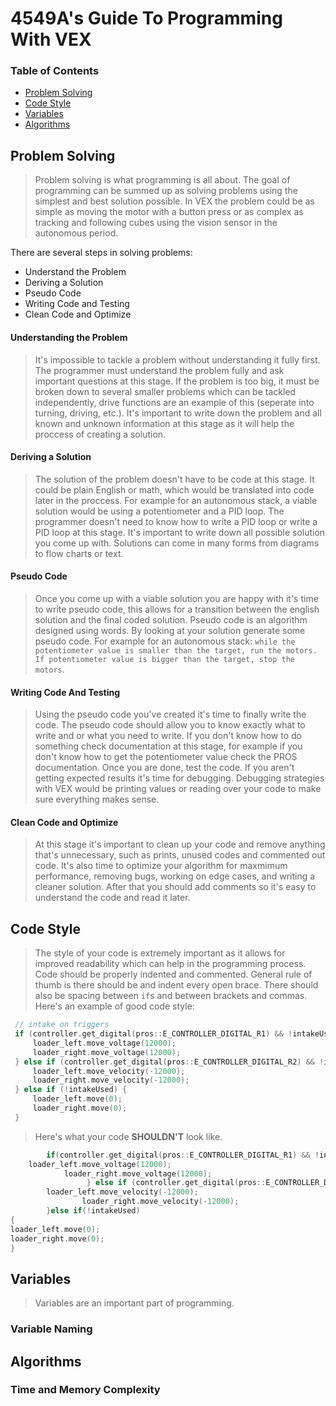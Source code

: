 # 4549A's Guide To Programming With VEX
### Table of Contents
* [Problem Solving](#Problem-Solving)
* [Code Style](#Code-Style)
* [Variables](#Variables)
* [Algorithms](#Algorithms)

## Problem Solving
> Problem solving is what programming is all about. The goal of programming can be summed up as solving problems using the simplest and best solution possible. In VEX the problem could be as simple as moving the motor with a button press or as complex as tracking and following cubes using the vision sensor in the autonomous period. 

There are several steps in solving problems: 
* Understand the Problem
* Deriving a Solution
* Pseudo Code
* Writing Code and Testing
* Clean Code and Optimize

#### Understanding the Problem 
> It's impossible to tackle a problem without understanding it fully first. The programmer must understand the problem fully and ask important questions at this stage. If the problem is too big, it must be broken down to several smaller problems which can be tackled independently, drive functions are an example of this (seperate into turning, driving, etc.). It's important to write down the problem and all known and unknown information at this stage as it will help the proccess of creating a solution. 

#### Deriving a Solution
> The solution of the problem doesn't have to be code at this stage. It could be plain English or math, which would be translated into code later in the proccess. For example for an autonomous stack, a viable solution would be using a potentiometer and a PID loop. The programmer doesn't need to know how to write a PID loop or write a PID loop at this stage. It's important to write down all possible solution you come up with. Solutions can come in many forms from diagrams to flow charts or text. 

#### Pseudo Code 
> Once you come up with a viable solution you are happy with it's time to write pseudo code, this allows for a transition between the english solution and the final coded solution. Pseudo code is an algorithm designed using words. By looking at your solution generate some pseudo code. For example for an autonomous stack: `while the potentiometer value is smaller than the target, run the motors. If potentiometer value is bigger than the target, stop the motors`. 

#### Writing Code And Testing
> Using the pseudo code you've created it's time to finally write the code. The pseudo code should allow you to know exactly what to write and or what you need to write. If you don't know how to do something check documentation at this stage, for example if you don't know how to get the potentiometer value check the PROS documentation. Once you are done, test the code. If you aren't getting expected results it's time for debugging. Debugging strategies with VEX would be printing values or reading over your code to make sure everything makes sense. 

#### Clean Code and Optimize
> At this stage it's important to clean up your code and remove anything that's unnecessary, such as prints, unused codes and commented out code. It's also time to optimize your algorithm for maxmimum performance, removing bugs, working on edge cases, and writing a cleaner solution. After that you should add comments so it's easy to understand the code and read it later.  

## Code Style
> The style of your code is extremely important as it allows for improved readability which can help in the programming process. Code should be properly indented and commented. General rule of thumb is there should be and indent every open brace. There should also be spacing between `if`s and between brackets and commas. Here's an example of good code style: 

```cpp
 // intake on triggers
 if (controller.get_digital(pros::E_CONTROLLER_DIGITAL_R1) && !intakeUsed) {
     loader_left.move_voltage(12000);
     loader_right.move_voltage(12000);
 } else if (controller.get_digital(pros::E_CONTROLLER_DIGITAL_R2) && !intakeUsed) {
     loader_left.move_velocity(-12000);
     loader_right.move_velocity(-12000);
 } else if (!intakeUsed) {
     loader_left.move(0);
     loader_right.move(0);
 }

```
> Here's what your code **SHOULDN'T** look like.
```cpp
		if(controller.get_digital(pros::E_CONTROLLER_DIGITAL_R1) && !intakeUsed)     {
	loader_left.move_voltage(12000);
			loader_right.move_voltage(12000);
		         } else if (controller.get_digital(pros::E_CONTROLLER_DIGITAL_R2) && !intakeUsed) {
		loader_left.move_velocity(-12000);
	     		loader_right.move_velocity(-12000);
	   	}else if(!intakeUsed) 
{
loader_left.move(0);
loader_right.move(0);
}
```

## Variables
> Variables are an important part of programming. 

### Variable Naming

## Algorithms

### Time and Memory Complexity
